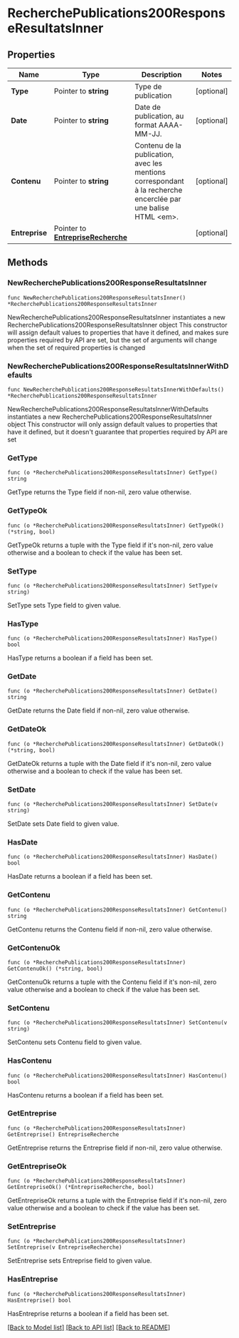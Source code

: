 # RecherchePublications200ResponseResultatsInner

## Properties

Name | Type | Description | Notes
------------ | ------------- | ------------- | -------------
**Type** | Pointer to **string** | Type de publication | [optional] 
**Date** | Pointer to **string** | Date de publication, au format AAAA-MM-JJ. | [optional] 
**Contenu** | Pointer to **string** | Contenu de la publication, avec les mentions correspondant à la recherche encerclée par une balise HTML &lt;em&gt;. | [optional] 
**Entreprise** | Pointer to [**EntrepriseRecherche**](EntrepriseRecherche.md) |  | [optional] 

## Methods

### NewRecherchePublications200ResponseResultatsInner

`func NewRecherchePublications200ResponseResultatsInner() *RecherchePublications200ResponseResultatsInner`

NewRecherchePublications200ResponseResultatsInner instantiates a new RecherchePublications200ResponseResultatsInner object
This constructor will assign default values to properties that have it defined,
and makes sure properties required by API are set, but the set of arguments
will change when the set of required properties is changed

### NewRecherchePublications200ResponseResultatsInnerWithDefaults

`func NewRecherchePublications200ResponseResultatsInnerWithDefaults() *RecherchePublications200ResponseResultatsInner`

NewRecherchePublications200ResponseResultatsInnerWithDefaults instantiates a new RecherchePublications200ResponseResultatsInner object
This constructor will only assign default values to properties that have it defined,
but it doesn't guarantee that properties required by API are set

### GetType

`func (o *RecherchePublications200ResponseResultatsInner) GetType() string`

GetType returns the Type field if non-nil, zero value otherwise.

### GetTypeOk

`func (o *RecherchePublications200ResponseResultatsInner) GetTypeOk() (*string, bool)`

GetTypeOk returns a tuple with the Type field if it's non-nil, zero value otherwise
and a boolean to check if the value has been set.

### SetType

`func (o *RecherchePublications200ResponseResultatsInner) SetType(v string)`

SetType sets Type field to given value.

### HasType

`func (o *RecherchePublications200ResponseResultatsInner) HasType() bool`

HasType returns a boolean if a field has been set.

### GetDate

`func (o *RecherchePublications200ResponseResultatsInner) GetDate() string`

GetDate returns the Date field if non-nil, zero value otherwise.

### GetDateOk

`func (o *RecherchePublications200ResponseResultatsInner) GetDateOk() (*string, bool)`

GetDateOk returns a tuple with the Date field if it's non-nil, zero value otherwise
and a boolean to check if the value has been set.

### SetDate

`func (o *RecherchePublications200ResponseResultatsInner) SetDate(v string)`

SetDate sets Date field to given value.

### HasDate

`func (o *RecherchePublications200ResponseResultatsInner) HasDate() bool`

HasDate returns a boolean if a field has been set.

### GetContenu

`func (o *RecherchePublications200ResponseResultatsInner) GetContenu() string`

GetContenu returns the Contenu field if non-nil, zero value otherwise.

### GetContenuOk

`func (o *RecherchePublications200ResponseResultatsInner) GetContenuOk() (*string, bool)`

GetContenuOk returns a tuple with the Contenu field if it's non-nil, zero value otherwise
and a boolean to check if the value has been set.

### SetContenu

`func (o *RecherchePublications200ResponseResultatsInner) SetContenu(v string)`

SetContenu sets Contenu field to given value.

### HasContenu

`func (o *RecherchePublications200ResponseResultatsInner) HasContenu() bool`

HasContenu returns a boolean if a field has been set.

### GetEntreprise

`func (o *RecherchePublications200ResponseResultatsInner) GetEntreprise() EntrepriseRecherche`

GetEntreprise returns the Entreprise field if non-nil, zero value otherwise.

### GetEntrepriseOk

`func (o *RecherchePublications200ResponseResultatsInner) GetEntrepriseOk() (*EntrepriseRecherche, bool)`

GetEntrepriseOk returns a tuple with the Entreprise field if it's non-nil, zero value otherwise
and a boolean to check if the value has been set.

### SetEntreprise

`func (o *RecherchePublications200ResponseResultatsInner) SetEntreprise(v EntrepriseRecherche)`

SetEntreprise sets Entreprise field to given value.

### HasEntreprise

`func (o *RecherchePublications200ResponseResultatsInner) HasEntreprise() bool`

HasEntreprise returns a boolean if a field has been set.


[[Back to Model list]](../README.md#documentation-for-models) [[Back to API list]](../README.md#documentation-for-api-endpoints) [[Back to README]](../README.md)


